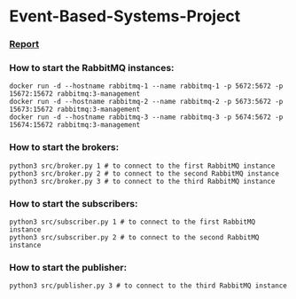 # Event-Based-Systems-Project

### [Report](https://docs.google.com/document/d/196CEY1oWiaWEdUhWDFgXy5Yd3SG7C5RRRFBlJQV3A8o/edit?usp=sharing)

### How to start the RabbitMQ instances:
```shell
docker run -d --hostname rabbitmq-1 --name rabbitmq-1 -p 5672:5672 -p 15672:15672 rabbitmq:3-management
docker run -d --hostname rabbitmq-2 --name rabbitmq-2 -p 5673:5672 -p 15673:15672 rabbitmq:3-management
docker run -d --hostname rabbitmq-3 --name rabbitmq-3 -p 5674:5672 -p 15674:15672 rabbitmq:3-management
```

### How to start the brokers:
```shell
python3 src/broker.py 1 # to connect to the first RabbitMQ instance
python3 src/broker.py 2 # to connect to the second RabbitMQ instance
python3 src/broker.py 3 # to connect to the third RabbitMQ instance
```

### How to start the subscribers:
```shell
python3 src/subscriber.py 1 # to connect to the first RabbitMQ instance
python3 src/subscriber.py 2 # to connect to the second RabbitMQ instance
```

### How to start the publisher:
```shell
python3 src/publisher.py 3 # to connect to the third RabbitMQ instance
```
